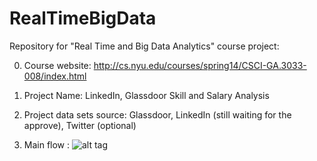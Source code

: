 RealTimeBigData
===============

Repository for "Real Time and Big Data Analytics" course project: 

0. Course website: http://cs.nyu.edu/courses/spring14/CSCI-GA.3033-008/index.html

1. Project Name: LinkedIn, Glassdoor Skill and Salary Analysis

2. Project data sets source: Glassdoor, LinkedIn (still waiting for the approve), Twitter (optional)

3. Main flow :
![alt tag](https://dl.dropboxusercontent.com/u/108110380/RTBD-XYZ/Project's%20Work%20and%20Data%20Flow.png)


